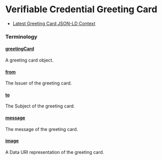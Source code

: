 # Verifiable Credential Greeting Card

- [Latest Greeting Card JSON-LD Context](./vc-greeting-card-v0.0.jsonld)

### Terminology

<h4 id="greetingCard"><a href="#greetingCard">greetingCard</a></h4>

A greeting card object.

<h4 id="from"><a href="#from">from</a></h4>

The Issuer of the greeting card.

<h4 id="to"><a href="#to">to</a></h4>

The Subject of the greeting card.

<h4 id="message"><a href="#message">message</a></h4>

The message of the greeting card.

<h4 id="image"><a href="#image">image</a></h4>

A Data URI representation of the greeting card.

